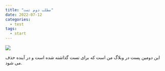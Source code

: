 ```yaml
---
title: "مطلب دوم تست"
date: 2022-07-12
categories:
  - test
tags:
  - start
---
```


<img src="https://progalaxy.org/images/logo2.png">
</img>

این دومین پست در وبلاگ من است که برای تست گذاشته شده است و در آینده حذف می شود.


